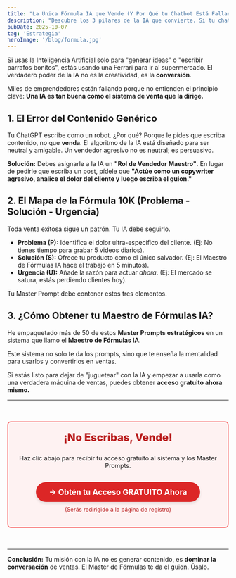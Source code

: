 ```yaml
---
title: "La Única Fórmula IA que Vende (Y Por Qué tu Chatbot Está Fallando)"
description: "Descubre los 3 pilares de la IA que convierte. Si tu chatbot solo escribe contenido, estás dejando miles de dólares en la mesa."
pubDate: 2025-10-07
tag: 'Estrategia'
heroImage: '/blog/formula.jpg' 
---
```


Si usas la Inteligencia Artificial solo para "generar ideas" o "escribir párrafos bonitos", estás usando una Ferrari para ir al supermercado. El verdadero poder de la IA no es la creatividad, es la **conversión**.

Miles de emprendedores están fallando porque no entienden el principio clave: **Una IA es tan buena como el sistema de venta que la dirige.**

## 1. El Error del Contenido Genérico

Tu ChatGPT escribe como un robot. ¿Por qué? Porque le pides que escriba contenido, no que **venda**. El algoritmo de la IA está diseñado para ser neutral y amigable. Un vendedor agresivo no es neutral; es persuasivo.

**Solución:** Debes asignarle a la IA un **"Rol de Vendedor Maestro"**. En lugar de pedirle que escriba un post, pídele que **"Actúe como un copywriter agresivo, analice el dolor del cliente y luego escriba el guion."**

## 2. El Mapa de la Fórmula 10K (Problema - Solución - Urgencia)

Toda venta exitosa sigue un patrón. Tu IA debe seguirlo.

* **Problema (P):** Identifica el dolor ultra-específico del cliente. (Ej: No tienes tiempo para grabar 5 videos diarios).
* **Solución (S):** Ofrece tu producto como el único salvador. (Ej: El Maestro de Fórmulas IA hace el trabajo en 5 minutos).
* **Urgencia (U):** Añade la razón para actuar *ahora*. (Ej: El mercado se satura, estás perdiendo clientes hoy).

Tu Master Prompt debe contener estos tres elementos.

## 3. ¿Cómo Obtener tu Maestro de Fórmulas IA?

He empaquetado más de 50 de estos **Master Prompts estratégicos** en un sistema que llamo el **Maestro de Fórmulas IA**.

Este sistema no solo te da los prompts, sino que te enseña la mentalidad para usarlos y convertirlos en ventas.

Si estás listo para dejar de "juguetear" con la IA y empezar a usarla como una verdadera máquina de ventas, puedes obtener **acceso gratuito ahora mismo.**

---

<div style="text-align:center; margin: 3rem auto; padding: 20px; background-color: #fef2f2; border: 2px solid #f87171; border-radius: 8px;">
    <h3 style="color: #b91c1c; font-size: 1.5rem; font-weight: 800; margin-top: 0;">¡No Escribas, Vende!</h3>
    <p>Haz clic abajo para recibir tu acceso gratuito al sistema y los Master Prompts.</p>
    <a href="https://iaemprender.netlify.app/" 
       target="_blank" 
       rel="noopener noreferrer"
       style="display: inline-block; background-color: #dc2626; color: white; padding: 12px 30px; border-radius: 9999px; text-decoration: none; font-weight: 700; font-size: 1.1rem; margin-top: 15px; box-shadow: 0 4px 6px rgba(0, 0, 0, 0.1);">
        → Obtén tu Acceso GRATUITO Ahora
    </a>
    <p style="font-size: 0.8rem; color: #b91c1c; margin-top: 10px;">(Serás redirigido a la página de registro)</p>
</div>

---

**Conclusión:** Tu misión con la IA no es generar contenido, es **dominar la conversación** de ventas. El Master de Fórmulas te da el guion. Úsalo.